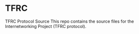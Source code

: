 # TFRC
TFRC Protocol Source
This repo contains the source files for the Internetworking Project (TFRC protocol).
